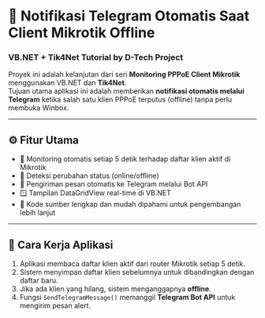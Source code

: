 # 🔔 Notifikasi Telegram Otomatis Saat Client Mikrotik Offline
### VB.NET + Tik4Net Tutorial by D-Tech Project

Proyek ini adalah kelanjutan dari seri **Monitoring PPPoE Client Mikrotik** menggunakan VB.NET dan **Tik4Net**.  
Tujuan utama aplikasi ini adalah memberikan **notifikasi otomatis melalui Telegram** ketika salah satu klien PPPoE terputus (offline) tanpa perlu membuka Winbox.

---

## ⚙️ Fitur Utama
- 🔄 Monitoring otomatis setiap 5 detik terhadap daftar klien aktif di Mikrotik  
- 📡 Deteksi perubahan status (online/offline)  
- 💬 Pengiriman pesan otomatis ke Telegram melalui Bot API  
- 🪟 Tampilan DataGridView real-time di VB.NET  
- 🧩 Kode sumber lengkap dan mudah dipahami untuk pengembangan lebih lanjut  

---

## 🧠 Cara Kerja Aplikasi
1. Aplikasi membaca daftar klien aktif dari router Mikrotik setiap 5 detik.
2. Sistem menyimpan daftar klien sebelumnya untuk dibandingkan dengan daftar baru.
3. Jika ada klien yang hilang, sistem menganggapnya **offline**.
4. Fungsi `SendTelegramMessage()` memanggil **Telegram Bot API** untuk mengirim pesan alert.
